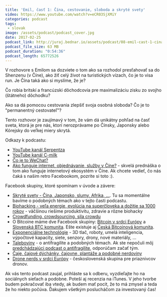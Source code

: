 ```yaml
---
title: 'Emil, časť 1: Čína, cestovanie, sloboda a skryté svety'
video: https://www.youtube.com/watch?v=eCR03SjXMiY
categories: podcast
tags:
 - slovak
image: /assets/podcast/podcast_cover.jpg
date: 2017-02-25
podcast_link: http://juraj.bednar.io/assets/podcast/08-emil-cast-1-cina-cestovanie-sloboda-skryte-svety.mp3
podcast_file_size: 63 MB
podcast_duration: "0:54:36"
podcast_length: 65772526
---
```


V rozhovore s Emilom sa dozviete o tom ako sa rozhodol presťahovať sa do
Shenzenu (v Číne), ako žiť celý život na turistických vízach, čo je to
visa run. Je Čína taká ako si myslíme, že je?

Čo robia britskí a francúzski dôchodcovia pre maximalizáciu zisku zo
svojho (štátneho) dôchodku?

Ako sa dá pomocou cestovania zlepšiť svoja osobná sloboda? Čo je to
"permanentný cestovateľ"?

<!--more-->

Tento rozhovor je zaujímavý v tom, že vám dá unikátny pohľad na časť
sveta, ktorá je pre nás, ktorí nerozprávame po Čínsky, Japonsky alebo
Kórejsky do veľkej miery skrytá.

Odkazy k podcastu:

 * [YouTube kanál Serpentza](https://www.youtube.com/user/serpentza)
 * [YouTube kanál C-milk](https://www.youtube.com/user/laowhy86)
 * [Čo je to WeChat?](https://www.youtube.com/watch?v=2BCgCA_VREA)
 * [Ako funguje internet, objednávanie, služby v Číne?](https://a16z.com/2017/02/06/china-trends-2016-2017/) - skvelá prednáška o tom ako funguje internetový ekosystém v Číne. Ak chcete vedieť, čo nás čaká s našim retro Facebookom, pozrite si toto :).

Facebook skupiny, ktoré spomínam v úvode a závere:

 * [Skryté svety - Čína, Japonsko, slumy, Afrika, ...](https://www.facebook.com/groups/675275682642480/). Tu sa momentálne bavíme o podobných témach ako v tejto časti podcastu.
 * [Biohacking - veľa energie, evolúcia na superčloveka a dožitie sa 1000 rokov](https://www.facebook.com/groups/555837574564696/) - väčšinou riešime produktivitu, zdravie a rôzne biohacky
 * [Crowdfunding, crowdsourcing, sila crowdu](https://www.facebook.com/groups/217530805318863/)
 * O Bitcoine máme dve Facebook skupiny: [Bitcoin v srdci Európy](https://www.facebook.com/groups/455323634541502/) a [Slovenská BTC komunita](https://www.facebook.com/groups/1876810492565676/). Ešte existuje aj [Česká Bitcoinová komunita](https://www.facebook.com/groups/bitcoincz/).
 * [Exponenciálne technológie](https://www.facebook.com/groups/242658132854230) - 3D tlač, roboty, umelá inteligencia, výpočtové kapacity, siete, senzory, drony, nové materiály, ...
 * [Taleboviny](https://www.facebook.com/groups/1156112114478175/) - o antifragilite a podobných témach. Ak ste nepočuli môj [predchádzajúci podcast o antifragilite](https://juraj.bednar.io/podcast/2017/01/27/antifragilita-a-decentralizacia/), odporúčam začať tým.
 * [Čaje, čajové dýchánky, čajovne, plantáže a podobné nerdoviny](https://www.facebook.com/groups/540470942788749/)
 * [Drone nerds v srdci Európy](https://www.facebook.com/groups/349203725281093/) - československá skupina pre priaznivcov dronov.

 
Ak vás tento podcast zaujal, prihláste sa k odberu, vyzdieľajte ho na sociálnych sieťach a podobne. Poteší aj recenzia na iTunes. V jeho tvorbe budem pokračovať iba vtedy, ak budem mať pocit, že to má zmysel a teda že ho niekto počúva. Ďakujem všetkým poslucháčom za investovaný čas!


